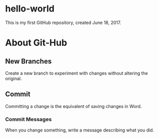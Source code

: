 # hello-world
This is my first GitHub repository, created June 18, 2017.
# About Git-Hub
## New Branches
Create a new branch to experiment with changes without altering the original.
## Commit
Committing a change is the equivalent of saving changes in Word.
### Commit Messages
When you change something, write a message describing what you did.

